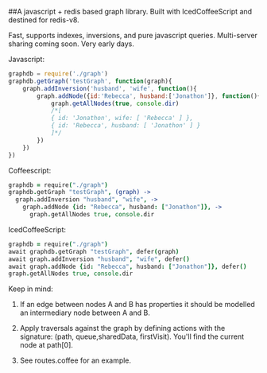 ##A javascript + redis based graph library.
Built with IcedCoffeeScript and destined for redis-v8. 

Fast, supports indexes, inversions, and pure javascript queries. Multi-server sharing coming soon. Very early days.

Javascript:

```javascript
graphdb = require('./graph')
graphdb.getGraph('testGraph', function(graph){
	graph.addInversion('husband', 'wife', function(){
    	graph.addNode({id:'Rebecca', husband:['Jonathon']}, function(){
        	graph.getAllNodes(true, console.dir)
            /*[ 
            { id: 'Jonathon', wife: [ 'Rebecca' ] }, 
            { id: 'Rebecca', husband: [ 'Jonathon' ] } 
            ]*/
        })
    })
})
```

Coffeescript:

```coffeescript
graphdb = require("./graph")
graphdb.getGraph "testGraph", (graph) ->
  graph.addInversion "husband", "wife", ->
    graph.addNode {id: "Rebecca", husband: ["Jonathon"]}, ->
      graph.getAllNodes true, console.dir
```

IcedCoffeeScript:

```coffeescript
graphdb = require("./graph")
await graphdb.getGraph "testGraph", defer(graph)
await graph.addInversion "husband", "wife", defer()
await graph.addNode {id: "Rebecca", husband: ["Jonathon"]}, defer()
graph.getAllNodes true, console.dir
```

Keep in mind:

 1. If an edge between nodes A and B has properties it should be modelled an intermediary node between A and B. 
 
 2. Apply traversals against the graph by defining actions with the signature: (path, queue,sharedData, firstVisit). You'll find the current node at path[0]. 
 
 3. See routes.coffee for an example.

